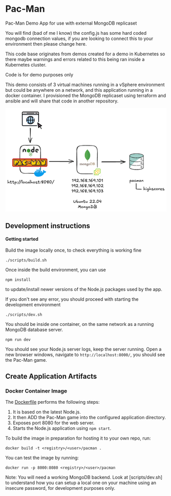 # Pac-Man
Pac-Man Demo App for use with external MongoDB replicaset 

You will find (bad of me I know) the config.js has some hard coded mongodb connection values, if you are looking to connect this to your environment then please change here. 

This code base originates from demos created for a demo in Kubernetes so there maybe warnings and errors related to this being ran inside a Kubernetes cluster. 

Code is for demo purposes only 

This demo consists of 3 virtual machines running in a vSphere environment but could be anywhere on a network, and this application running in a docker container. I provisioned the MongoDB replicaset using terraform and ansible and will share that code in another repository. 

![](pacman-mongodb-external1.png)

## Development instructions

#### Getting started

Build the image locally once, to check everything is working fine
```
./scripts/build.sh
```

Once inside the build environment, you can use
```
npm install
```
to update/install newer versions of the Node.js packages used by the app.

If you don't see any error, you should proceed with starting the development environment
```
./scripts/dev.sh
```

You should be inside one container, on the same network as a running MongoDB database server.
```
npm run dev
```

You should see your Node.js server logs, keep the server running.
Open a new browser windows, navigate to `http://localhost:8000/`, you should see the Pac-Man game.

## Create Application Artifacts

### Docker Container Image

The [Dockerfile](Dockerfile) performs the following steps:

1. It is based on the latest Node.js.
1. It then ADD the Pac-Man game into the configured application directory.
1. Exposes port 8080 for the web server.
1. Starts the Node.js application using `npm start`.

To build the image in preparation for hosting it to your own repo, run:

```
docker build -t <registry>/<user>/pacman .
```

You can test the image by running:

```
docker run -p 8000:8080 <registry>/<user>/pacman
```
Note: You will need a working MongoDB backend. Look at [scripts/dev.sh] to understand how you can setup a local one on your machine using an insecure password, for development purposes only.
